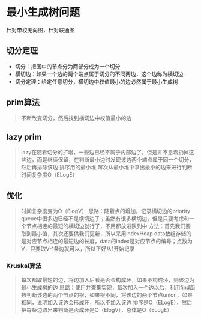 # 最小生成树问题
针对带权无向图，针对联通图  
## 切分定理
- 切分：把图中的节点分为两部分成为一个切分
- 横切边：如果一个边的两个端点属于切分的不同两边，这个边称为横切边
- 切分定理：给定任意切分，横切边中权值最小的边必然属于最小生成树
## prim算法
> 不断改变切分，然后找到横切边中权值最小的边
## lazy prim
> lazy在随着切分的扩增，一些边已经不属于内部边了，但是并不急着扔掉这些边，而是继续保留，在判断最小边时发现该边两个端点属于同一个切分，然后再排除该边
> 排序用的最小堆,每次从最小堆中拿出最小的边来进行判断
> 时间复杂度O（ELogE）
## 优化
> 时间复杂度变为O（ElogV）
> 思路：随着点的增加，记录横切边的priority queue中很多边已经不是横切边了；虽然有很多横切边，但是只要考虑和一个节点相连的最短的横切边就行了，不用都放进队列中
> 方法：首先我们要取到最小值，其次还要供我们更新，所以采用indexHeap data数组存储的是对应节点相连的最短边的长度，data的index是对应节点的编号；点数为V，只要取V-1条边就可以，所以正好从1开始记录
### Kruskal算法
> 每次都取最短的边，将边加入后看是否会构成环，如果不构成环，则该边为最小生成树的边
> 思路：使用并查集实现，每次加入一个边以后，利用find函数判断该边的两个节点的根，如果根不同，将该边的两个节点union，如果相同，说明加入该边会形成环，所以不加入该边
> 排序是O（ELogE），然后把每条边取出来判断是否成环是O（ElogV），总体是O（ELogE）